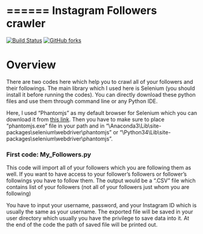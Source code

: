 ======
Instagram Followers crawler
======

[![Build Status]( https://img.shields.io/badge/Python-3.4%20and%203.5%20and%203.6-blue.svg)](https://www.python.org)
[![GitHub forks](https://img.shields.io/badge/Issues-0%20open-green.svg)](https://www.python.org)

Overview
========
There are two codes here which help you to crawl all of your followers and their followings. The main library which I used here is Selenium (you should install it before running the codes).
You can directly download these python files and use them through command line or any Python IDE. 

Here, I used “Phantomjs” as my default browser for Selenium which you can download it from [this link](http://phantomjs.org/download.html). Then you have to make sure to place “phantomjs.exe” file in your path and in “\Anaconda3\Lib\site-packages\selenium\webdriver\phantomjs” or “\Python34\Lib\site-packages\selenium\webdriver\phantomjs”.

### First code: My_Followers.py

This code will import all of your followers which you are following them as well. If you want to have access to your follower’s followers or follower’s followings you have to follow them. The output would be a “.CSV” file which contains list of your followers (not all of your followers just whom you are following)

You have to input your username, password, and your Instagram ID which is usually the same as your username. The exported file will be saved in your user directory which usually you have the privilege to save data into it. At the end of the code the path of saved file will be printed out.
